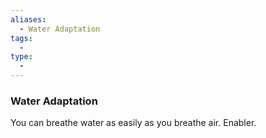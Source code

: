 ```yaml
---
aliases:
  - Water Adaptation
tags:
  - 
type:
  - 
---
```

### Water Adaptation

You can breathe water as easily as you breathe air. Enabler.